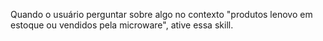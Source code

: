 Quando o usuário perguntar sobre algo no contexto "produtos lenovo em estoque ou vendidos pela microware", ative essa skill.
